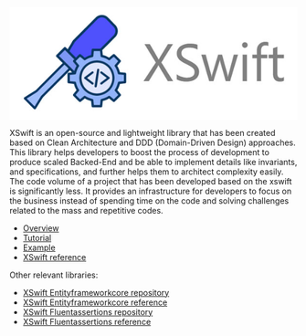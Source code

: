 
<div style="display: flex; justify-content: center; align-items: center;">
   <img src="static/logo.jpg" alt="Logo">
</div>
 

XSwift is an open-source and lightweight library that has been created based on Clean Architecture and DDD (Domain-Driven Design) approaches. This library helps developers to boost the process of development to produce scaled Backed-End and be able to implement details like invariants, and specifications, and further helps them to architect complexity easily. The code volume of a project that has been developed based on the xswift is significantly less. It provides an infrastructure for developers to focus on the business instead of spending time on the code and solving challenges related to the mass and repetitive codes.

- [Overview](https://xswift.dev/docs/overview)  
- [Tutorial](https://xswift.dev/docs/tutorial/get-started)  
- [Example](https://github.com/xswift-project/sample-xswift-task-management)  
- [XSwift reference](https://xswift.dev/docs/category/xswift) 

Other relevant libraries:  
- [XSwift Entityframeworkcore repository](https://github.com/xswift-project/xswift-entityframeworkcore)  
- [XSwift Entityframeworkcore reference](https://xswift.dev/docs/category/xswift-entiyframework)
- [XSwift Fluentassertions repository](https://github.com/xswift-project/xswift-fluentassertions)   
- [XSwift Fluentassertions reference](https://xswift.dev/docs/category/xswift-fluentassertions) 